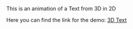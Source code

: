 This is an animation of a Text from 3D in 2D

Here you can find the link for the demo: <a href="https://codingapp.net/Home/Projects/Websites/3D%20Text/3D%20Text.html">3D Text</a>
